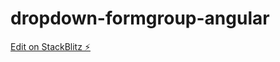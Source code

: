 # dropdown-formgroup-angular

[Edit on StackBlitz ⚡️](https://stackblitz.com/edit/angular-ivy-v3qk9q)
